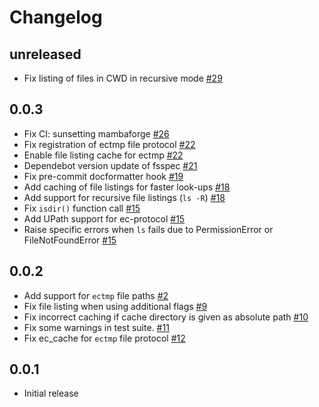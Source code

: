 # Changelog

## unreleased
- Fix listing of files in CWD in recursive mode [#29](https://github.com/observingClouds/ecmwfspec/pull/29)

## 0.0.3
- Fix CI: sunsetting mambaforge [#26](https://github.com/observingClouds/ecmwfspec/pull/26)
- Fix registration of ectmp file protocol [#22](https://github.com/observingClouds/ecmwfspec/pull/22)
- Enable file listing cache for ectmp [#22](https://github.com/observingClouds/ecmwfspec/pull/22)
- Dependebot version update of fsspec [#21](https://github.com/observingClouds/ecmwfspec/pull/21)
- Fix pre-commit docformatter hook [#19](https://github.com/observingClouds/ecmwfspec/pull/19)
- Add caching of file listings for faster look-ups [#18](https://github.com/observingClouds/ecmwfspec/pull/18)
- Add support for recursive file listings (`ls -R`) [#18](https://github.com/observingClouds/ecmwfspec/pull/18)
- Fix `isdir()` function call [#15](https://github.com/observingClouds/ecmwfspec/pull/15)
- Add UPath support for ec-protocol [#15](https://github.com/observingClouds/ecmwfspec/pull/15)
- Raise specific errors when `ls` fails due to PermissionError or FileNotFoundError [#15](https://github.com/observingClouds/ecmwfspec/pull/15)

## 0.0.2
- Add support for `ectmp` file paths [#2](https://github.com/observingClouds/ecmwfspec/issues/2)
- Fix file listing when using additional flags [#9](https://github.com/observingClouds/ecmwfspec/issues/9)
- Fix incorrect caching if cache directory is given as absolute path [#10](https://github.com/observingClouds/ecmwfspec/issues/10)
- Fix some warnings in test suite. [#11](https://github.com/observingClouds/ecmwfspec/issues/11)
- Fix ec_cache for `ectmp` file protocol [#12](https://github.com/observingClouds/ecmwfspec/issues/12)

## 0.0.1
- Initial release
